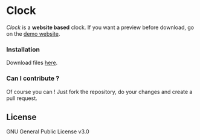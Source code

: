 # Clock

*Clock*  is a **website based** clock.
If you want a preview before download, go on the [demo website]().

### Installation

Download files [here](https://github.com/MaeveLaOuf/clock/archive/master.zip).

### Can I contribute ?

Of course you can ! Just fork the repository, do your changes and create a pull request.

License
----

GNU General Public License v3.0

